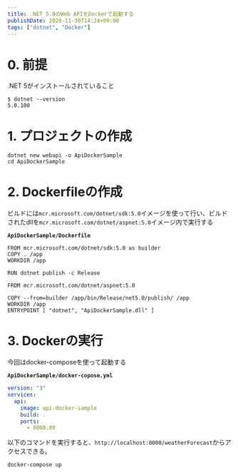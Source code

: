 ```yaml
---
title: .NET 5.0のWeb APIをDockerで起動する
publishDate: 2020-11-30T14:24+09:00
tags: ["dotnet", "Docker"]
---
```


# 0. 前提

.NET 5がインストールされていること

```
$ dotnet --version
5.0.100
```

# 1. プロジェクトの作成

```
dotnet new webapi -o ApiDockerSample
cd ApiDockerSample
```

# 2. Dockerfileの作成

ビルドには`mcr.microsoft.com/dotnet/sdk:5.0`イメージを使って行い、ビルドされたdllを`mcr.microsoft.com/dotnet/aspnet:5.0`イメージ内で実行する  

**`ApiDockerSample/Dockerfile`**

```docker
FROM mcr.microsoft.com/dotnet/sdk:5.0 as builder
COPY . /app
WORKDIR /app

RUN dotnet publish -c Release

FROM mcr.microsoft.com/dotnet/aspnet:5.0

COPY --from=builder /app/bin/Release/net5.0/publish/ /app
WORKDIR /app
ENTRYPOINT [ "dotnet", "ApiDockerSample.dll" ]
```

# 3. Dockerの実行

今回はdocker-composeを使って起動する

**`ApiDockerSample/docker-copose.yml`**

```yaml
version: "3"
services:
  api:
    image: api-docker-sample
    build: .
    ports:
      - 8000:80
```

以下のコマンドを実行すると、`http://localhost:8000/weatherForecast`からアクセスできる。

```
docker-compose up
```

